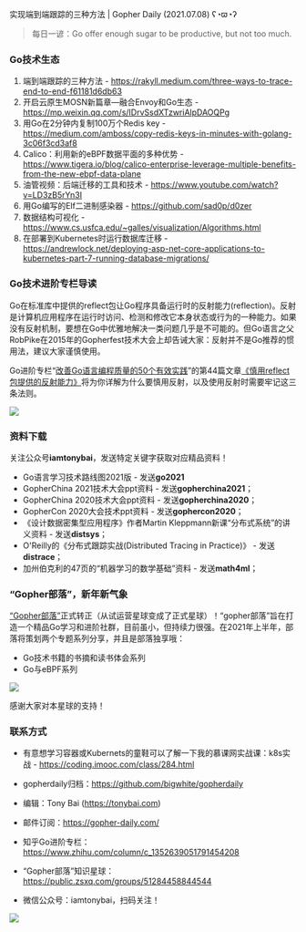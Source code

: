 实现端到端跟踪的三种方法 | Gopher Daily (2021.07.08) ʕ◔ϖ◔ʔ

>每日一谚：Go offer enough sugar to be productive, but not too much.

### Go技术生态

1. 端到端跟踪的三种方法 - https://rakyll.medium.com/three-ways-to-trace-end-to-end-f61181d6db63
2. 开启云原生MOSN新篇章—融合Envoy和Go生态 - https://mp.weixin.qq.com/s/IDrvSsdXTzwriAlpDAOQPg
3. 用Go在2分钟内复制100万个Redis key - https://medium.com/amboss/copy-redis-keys-in-minutes-with-golang-3c06f3cd3af8
4. Calico：利用新的eBPF数据平面的多种优势 - https://www.tigera.io/blog/calico-enterprise-leverage-multiple-benefits-from-the-new-ebpf-data-plane
5. 油管视频：后端迁移的工具和技术 - https://www.youtube.com/watch?v=LD3zB5rYn3I
6. 用Go编写的Elf二进制感染器 - https://github.com/sad0p/d0zer
7. 数据结构可视化 - https://www.cs.usfca.edu/~galles/visualization/Algorithms.html
8. 在部署到Kubernetes时运行数据库迁移 - https://andrewlock.net/deploying-asp-net-core-applications-to-kubernetes-part-7-running-database-migrations/

### Go技术进阶专栏导读

Go在标准库中提供的reflect包让Go程序具备运行时的反射能力(reflection)。反射是计算机应用程序在运行时访问、检测和修改它本身状态或行为的一种能力。如果没有反射机制，要想在Go中优雅地解决一类问题几乎是不可能的。但Go语言之父RobPike在2015年的Gopherfest技术大会上却告诫大家：反射并不是Go推荐的惯用法，建议大家谨慎使用。

Go进阶专栏“[改善Go语⾔编程质量的50个有效实践](https://mp.weixin.qq.com/s/RThCEQOdytQxwrMP7XRTRw)”的第44篇文章[《慎用reflect包提供的反射能力》](https://www.imooc.com/read/87/article/2724)将为你详解为什么要慎用反射，以及使用反射时需要牢记这三条法则。

![](http://image.tonybai.com/img/202011/go-column-pgo-with-qr-and-text.png)


### 资料下载

关注公众号**iamtonybai**，发送特定关键字获取对应精品资料！

* Go语言学习技术路线图2021版 - 发送**go2021**
* GopherChina 2021技术大会ppt资料 - 发送**gopherchina2021**；
* GopherChina 2020技术大会ppt资料 - 发送**gopherchina2020**；
* GopherCon 2020大会技术ppt资料 - 发送**gophercon2020**；
* 《设计数据密集型应用程序》作者Martin Kleppmann新课“分布式系统”的讲义资料 - 发送**distsys**；
* O'Reilly的《分布式跟踪实战(Distributed Tracing in Practice)》 - 发送**distrace**；
* 加州伯克利的47页的“机器学习的数学基础”资料 - 发送**math4ml**；

### “Gopher部落”，新年新气象

[“Gopher部落”](https://mp.weixin.qq.com/s/jUqAL7hf2GmMun64BJufEA)正式转正（从试运营星球变成了正式星球）！“gopher部落”旨在打造一个精品Go学习和进阶社群，目前虽小，但持续力很强。在2021年上半年，部落将策划两个专题系列分享，并且是部落独享哦：

* Go技术书籍的书摘和读书体会系列
* Go与eBPF系列

![](http://image.tonybai.com/img/202103/gopher-tribe-zsxq-card.png)

感谢大家对本星球的支持！

### 联系方式

* 有意想学习容器或Kubernets的童鞋可以了解一下我的慕课网实战课：k8s实战 - https://coding.imooc.com/class/284.html
* gopherdaily归档：https://github.com/bigwhite/gopherdaily

* 编辑：Tony Bai (https://tonybai.com)
* 邮件订阅：https://gopher-daily.com/
* 知乎Go进阶专栏：https://www.zhihu.com/column/c_1352639051791454208
* “Gopher部落”知识星球：https://public.zsxq.com/groups/51284458844544
* 微信公众号：iamtonybai，扫码关注！

![](http://image.tonybai.com/img/202011/qrcode_for_iamtonybai.jpg)

